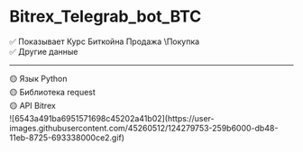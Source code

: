 # Bitrex_Telegrab_bot_BTC
✅ Показывает Курс Биткойна Продажа \Покупка <br>
✅ Другие данные <br>
<hr>
🟡 Язык Python <br>
🟡 Библиотека request <br>
🟡 API Bitrex <br>
![6543a491ba6951571698c45202a41b02](https://user-images.githubusercontent.com/45260512/124279753-259b6000-db48-11eb-8725-693338000ce2.gif)
